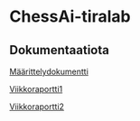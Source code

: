 # ChessAi-tiralab

## Dokumentaatiota
[Määrittelydokumentti](Documentation/Määrittelydokumentti.md)

[Viikkoraportti1](Documentation/viikkoraportti1.md)


[Viikkoraportti2](Documentation/viikkoraportti2.md)
